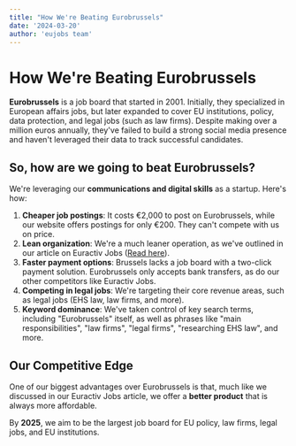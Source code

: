 ```yaml
---
title: "How We're Beating Eurobrussels"
date: '2024-03-20'
author: 'eujobs team'
---
```


# How We're Beating Eurobrussels

**Eurobrussels** is a job board that started in 2001. Initially, they specialized in European affairs jobs, but later expanded to cover EU institutions, policy, data protection, and legal jobs (such as law firms). Despite making over a million euros annually, they've failed to build a strong social media presence and haven't leveraged their data to track successful candidates.

## So, how are we going to beat Eurobrussels?

We're leveraging our **communications and digital skills** as a startup. Here's how:

1. **Cheaper job postings**: It costs €2,000 to post on Eurobrussels, while our website offers postings for only €200. They can't compete with us on price.
2. **Lean organization**: We're a much leaner operation, as we've outlined in our article on Euractiv Jobs ([Read here](https://www.eujobs.co/blog/sixth-article)).
3. **Faster payment options**: Brussels lacks a job board with a two-click payment solution. Eurobrussels only accepts bank transfers, as do our other competitors like Euractiv Jobs.
4. **Competing in legal jobs**: We're targeting their core revenue areas, such as legal jobs (EHS law, law firms, and more).
5. **Keyword dominance**: We've taken control of key search terms, including "Eurobrussels" itself, as well as phrases like "main responsibilities", "law firms", "legal firms", "researching EHS law", and more.

## Our Competitive Edge

One of our biggest advantages over Eurobrussels is that, much like we discussed in our Euractiv Jobs article, we offer a **better product** that is always more affordable.

By **2025**, we aim to be the largest job board for EU policy, law firms, legal jobs, and EU institutions.

